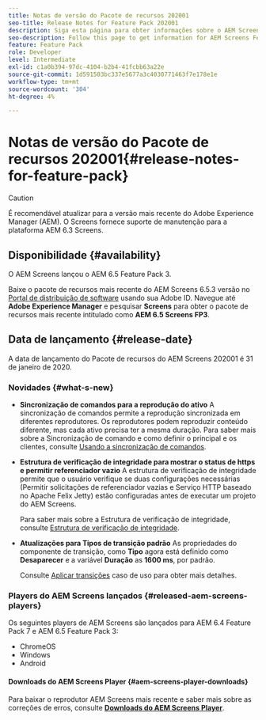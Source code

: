 ```yaml
---
title: Notas de versão do Pacote de recursos 202001
seo-title: Release Notes for Feature Pack 202001
description: Siga esta página para obter informações sobre o AEM Screens Feature Pack 202001 lançado em 31 de janeiro de 2020.
seo-description: Follow this page to get information for AEM Screens Feature Pack 202001 released on January 31, 2020.
feature: Feature Pack
role: Developer
level: Intermediate
exl-id: c1a0b394-97dc-4104-b2b4-41fcbb63a22e
source-git-commit: 1d591503bc337e5677a3c4030771463f7e178e1e
workflow-type: tm+mt
source-wordcount: '304'
ht-degree: 4%

---
```


# Notas de versão do Pacote de recursos 202001{#release-notes-for-feature-pack}

>[!CAUTION]
>
>É recomendável atualizar para a versão mais recente do Adobe Experience Manager (AEM). O Screens fornece suporte de manutenção para a plataforma AEM 6.3 Screens.

## Disponibilidade {#availability}

O AEM Screens lançou o AEM 6.5 Feature Pack 3.

Baixe o pacote de recursos mais recente do AEM Screens 6.5.3 versão no [Portal de distribuição de software](https://experience.adobe.com/#/downloads/content/software-distribution/br/aem.html) usando sua Adobe ID. Navegue até **Adobe Experience Manager** e pesquisar **Screens** para obter o pacote de recursos mais recente intitulado como **AEM 6.5 Screens FP3**.

## Data de lançamento {#release-date}

A data de lançamento do Pacote de recursos do AEM Screens 202001 é 31 de janeiro de 2020.

### Novidades {#what-s-new}

* **Sincronização de comandos para a reprodução do ativo**
A sincronização de comandos permite a reprodução sincronizada em diferentes reprodutores. Os reprodutores podem reproduzir conteúdo diferente, mas cada ativo precisa ter a mesma duração.
Para saber mais sobre a Sincronização de comando e como definir o principal e os clientes, consulte [Usando a sincronização de comandos](using-command-sync.md).

* **Estrutura de verificação de integridade para mostrar o status de https e permitir referenciador vazio**
A estrutura de verificação de integridade permite que o usuário verifique se duas configurações necessárias (Permitir solicitações de referenciador vazias e Serviço HTTP baseado no Apache Felix Jetty) estão configuradas antes de executar um projeto do AEM Screens.

   Para saber mais sobre a Estrutura de verificação de integridade, consulte [Estrutura de verificação de integridade](/help/user-guide/configuring-screens-introduction.md#health-check-framework).

* **Atualizações para Tipos de transição padrão**
As propriedades do componente de transição, como 
**Tipo** agora está definido como **Desaparecer** e a variável **Duração** as **1600 ms**, por padrão.

   Consulte [Aplicar transições](/help/user-guide/applying-transitions.md) caso de uso para obter mais detalhes.


### Players do AEM Screens lançados {#released-aem-screens-players}

Os seguintes players de AEM Screens são lançados para AEM 6.4 Feature Pack 7 e AEM 6.5 Feature Pack 3:

* ChromeOS
* Windows
* Android

#### Downloads do AEM Screens Player  {#aem-screens-player-downloads}

Para baixar o reprodutor AEM Screens mais recente e saber mais sobre as correções de erros, consulte [**Downloads do AEM Screens Player**](https://download.macromedia.com/screens/).
